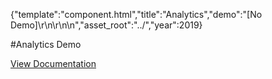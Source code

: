 {"template":"component.html","title":"Analytics","demo":"[No Demo]\r\n\r\n<!--\r\n<style>\r\n  body { position: relative; }\r\n\r\n  .mark { border-bottom: 5px solid red; color: black; position: absolute; right: 0; text-align: right; width: 100px; }\r\n  .mark:before { background: red; bottom: 0; content: ''; display: block; height: 50px; opacity: 0.5; position: absolute; width: 100%; }\r\n  .mark_20  { bottom: 20%; }\r\n  .mark_40  { bottom: 40%; }\r\n  .mark_60  { bottom: 60%; }\r\n  .mark_80  { bottom: 80%; }\r\n  .mark_100 { bottom: 100%; }\r\n\r\n  .padded { height: 2000px; }\r\n</style>\r\n\r\n<div class=\"mark mark_20\"></div>\r\n<div class=\"mark mark_40\"></div>\r\n<div class=\"mark mark_60\"></div>\r\n<div class=\"mark mark_80\"></div>\r\n<div class=\"mark mark_100\"></div>\r\n\r\n<div class=\"padded\"></div>\r\n-->\n","asset_root":"../","year":2019}

 #Analytics Demo
<p class="back_link"><a href="https://formstone.it/components/analytics">View Documentation</a></p>